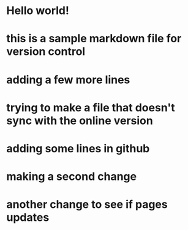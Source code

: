 # Hello world!
# this is a sample markdown file for version control

# adding a few more lines
# trying to make a file that doesn't sync with the online version

# adding some lines in github
# making a second change

# another change to see if pages updates

